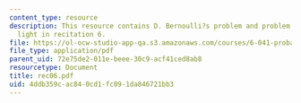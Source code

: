 ```yaml
---
content_type: resource
description: This resource contains D. Bernoulli?s problem and problem on traffic
  light in recitation 6.
file: https://ol-ocw-studio-app-qa.s3.amazonaws.com/courses/6-041-probabilistic-systems-analysis-and-applied-probability-spring-2006/4ddb359cac840cd1fc091da846721bb3_rec06.pdf
file_type: application/pdf
parent_uid: 72e75de2-011e-beee-30c9-acf41ced8ab8
resourcetype: Document
title: rec06.pdf
uid: 4ddb359c-ac84-0cd1-fc09-1da846721bb3
---
```

